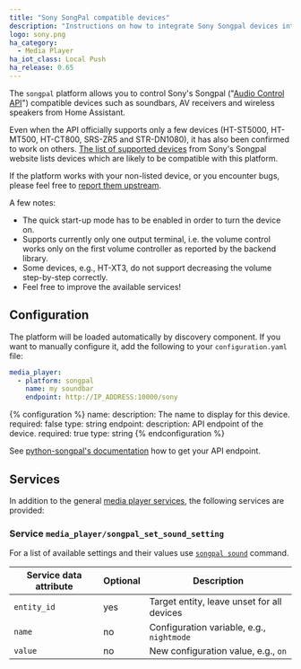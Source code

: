 ```yaml
---
title: "Sony SongPal compatible devices"
description: "Instructions on how to integrate Sony Songpal devices into Home Assistant."
logo: sony.png
ha_category:
  - Media Player
ha_iot_class: Local Push
ha_release: 0.65
---
```


The `songpal` platform allows you to control Sony's Songpal ("[Audio Control API](https://developer.sony.com/develop/audio-control-api/)") compatible devices such as soundbars, AV receivers and wireless speakers from Home Assistant.

Even when the API officially supports only a few devices (HT-ST5000, HT-MT500, HT-CT800, SRS-ZR5 and STR-DN1080), it has also been confirmed to work on others. [The list of supported devices](https://vssupport.sony.net/en_ww/device.html) from Sony's Songpal website lists devices which are likely to be compatible with this platform.

If the platform works with your non-listed device, or you encounter bugs, please feel free to [report them upstream](https://github.com/rytilahti/python-songpal).

A few notes:

- The quick start-up mode has to be enabled in order to turn the device on.
- Supports currently only one output terminal, i.e. the volume control works only on the first volume controller as reported by the backend library.
- Some devices, e.g., HT-XT3, do not support decreasing the volume step-by-step correctly.
- Feel free to improve the available services!

## Configuration

The platform will be loaded automatically by discovery component. If you want to manually configure it, add the following to your `configuration.yaml` file:

```yaml
media_player:
  - platform: songpal
    name: my soundbar
    endpoint: http://IP_ADDRESS:10000/sony
```

{% configuration %}
name:
  description: The name to display for this device.
  required: false
  type: string
endpoint:
  description: API endpoint of the device.
  required: true
  type: string
{% endconfiguration %}

See [python-songpal's documentation](https://github.com/rytilahti/python-songpal#locating-the-endpoint) how to get your API endpoint.

## Services

In addition to the general [media player services](/integrations/media_player/#services), the following services are provided:

### Service `media_player/songpal_set_sound_setting`

For a list of available settings and their values use [`songpal sound`](https://github.com/rytilahti/python-songpal#sound-settings) command.

| Service data attribute | Optional | Description                                      |
|------------------------|----------|--------------------------------------------------|
| `entity_id`            |      yes | Target entity, leave unset for all devices       |
| `name`                 |       no | Configuration variable, e.g., `nightmode`         |
| `value`                |       no | New configuration value, e.g., `on`               |



